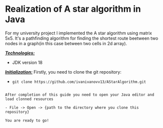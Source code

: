 # Realization of A star algorithm in Java 
For my university project I implemented the A star algorithm using matrix 5x5.
It's a pathfinding algorithm for finding the shortest route beetween two nodes in a graph(in this case between two cells in 2d array).

<u>***Technologies:***</u> 

- JDK version 18 

***<u>Initialization:</u>***
Firstly, you need to clone the git repository: 
- ```
  git clone https://github.com/ivanivanovv13/AStarAlgorithm.git
```

After completion of this guide you need to open your Java editor and load clonned resources

- File -> Open -> {path to the directory where you clone this repository}

You are ready to go!
